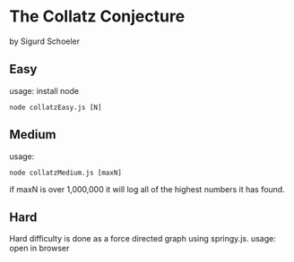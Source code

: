 # The Collatz Conjecture
by Sigurd Schoeler
## Easy
usage: 
install node
```
node collatzEasy.js [N]
```
## Medium
usage:
```
node collatzMedium.js [maxN]
```
if maxN is over 1,000,000 it will log all of the highest numbers it has found.
## Hard
Hard difficulty is done as a force directed graph using springy.js.
usage:
open in browser